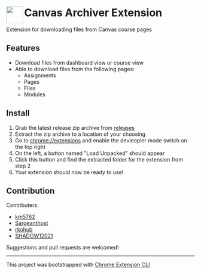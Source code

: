 # <img src="https://raw.githubusercontent.com/km5762/canvas-archiver-extension/main/public/icons/icon.png" width="45" align="left"> Canvas Archiver Extension

Extension for downloading files from Canvas course pages

## Features

- Download files from dashboard view or course view
- Able to download files from the following pages:
  * Assignments
  * Pages
  * Files
  * Modules

## Install

1. Grab the latest release zip archive from [releases](https://github.com/km5762/canvas-archiver-extension/releases/latest)
2. Extract the zip archive to a location of your choosing
3. Go to [chrome://extensions](chrome://extensions) and enable the devleopler mode switch on the top right
4. On the left, a button named "Load Unpacked" should appear
5. Click this button and find the extracted folder for the extension from step 2
6. Your extension should now be ready to use!

## Contribution

Contributers:
* [km5762](https://github.com/km5762)
* [Sargeanthost](https://github.com/Sargeanthost)
* [rkohub](https://github.com/rkohub)
* [SHADOW12021](https://github.com/SHADOW12021)

Suggestions and pull requests are welcomed!

---

This project was bootstrapped with [Chrome Extension CLI](https://github.com/dutiyesh/chrome-extension-cli)

